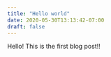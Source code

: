```yaml
---
title: "Hello world"
date: 2020-05-30T13:13:42-07:00
draft: false
---
```


Hello! This is the first blog post!!

